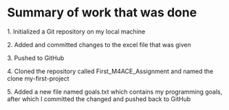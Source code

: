 # Summary of work that was done

<p> 1. Initialized a Git repository on my local machine
<p> 2. Added and committed changes to the excel file that was given
<p> 3. Pushed to GitHub
<p> 4. Cloned the repository called First_M4ACE_Assignment and named the clone my-first-project
<p> 5. Added a new file named goals.txt which contains my programming goals, after which I committed the changed and pushed back to GitHub
